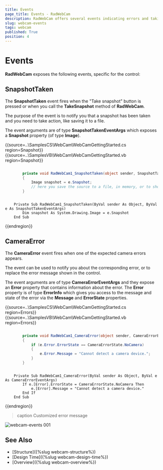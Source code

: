 ```yaml
---
title: Events
page_title: Events - RadWebCam
description: RadWebCam offers several events indicating errors and taking snapshots.   
slug: webcam-events
tags: webcam
published: True
position: 4
---
```


# Events

**RadWebCam** exposes the following events, specific for the control:

## SnapshotTaken

The **SnapshotTaken** event fires when the "Take snapshot" button is pressed or when you call the **TakeSnapshot** method of **RadWebCam**.

The purpose of the event is to notify you that a snapshot has been taken and you need to take action, like saving it to a file.

The event arguments are of type **SnapshotTakenEventArgs** which exposes a **Snapshot** property (of type **Image**).

{{source=..\SamplesCS\WebCam\WebCamGettingStarted.cs region=Snapshot}} 
{{source=..\SamplesVB\WebCam\WebCamGettingStarted.vb region=Snapshot}} 

````C#

        private void RadWebCam1_SnapshotTaken(object sender, SnapshotTakenEventArgs e)
        {
            Image snapshot = e.Snapshot;
            // here you save the source to a file, in memory, or to show it in the UI 
        }

````
````VB.NET

    Private Sub RadWebCam1_SnapshotTaken(ByVal sender As Object, ByVal e As SnapshotTakenEventArgs)
        Dim snapshot As System.Drawing.Image = e.Snapshot
    End Sub

````

{{endregion}} 

## CameraError

The **CameraError** event fires when one of the expected camera errors appears.

The event can be used to notify you about the corresponding error, or to replace the error message shown in the control.

The event arguments are of type **CameraErrorEventArgs** and they expose an **Error** property that contains information about the error. The **Error** property is of type **ErrorInfo** which gives you access to the message and state of the error via the **Message** and **ErrorState** properties.

{{source=..\SamplesCS\WebCam\WebCamGettingStarted.cs region=Errors}} 
{{source=..\SamplesVB\WebCam\WebCamGettingStarted.vb region=Errors}} 

````C#

        private void RadWebCam1_CameraError(object sender, CameraErrorEventArgs e)
        { 
            if (e.Error.ErrorState == CameraErrorState.NoCamera)
            {
                e.Error.Message = "Cannot detect a camera device.";
            }
        }

````
````VB.NET

    Private Sub RadWebCam1_CameraError(ByVal sender As Object, ByVal e As CameraErrorEventArgs)
        If e.[Error].ErrorState = CameraErrorState.NoCamera Then
            e.[Error].Message = "Cannot detect a camera device."
        End If
    End Sub

````

{{endregion}} 

>caption Customized error message

![webcam-events 001](images/webcam-events001.png)



## See Also
* [Structure]({%slug webcam-structure%})
* [Design Time]({%slug webcam-design-time%})
* [Overview]({%slug webcam-overview%})
